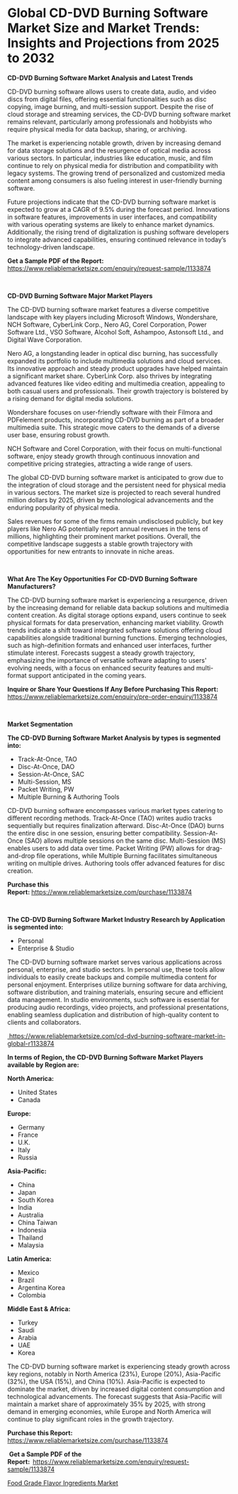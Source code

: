 <p><h1>Global CD-DVD Burning Software Market Size and Market Trends: Insights and Projections from 2025 to 2032</h1></p><p><strong>CD-DVD Burning Software Market Analysis and Latest Trends</strong></p>
<p><p>CD-DVD burning software allows users to create data, audio, and video discs from digital files, offering essential functionalities such as disc copying, image burning, and multi-session support. Despite the rise of cloud storage and streaming services, the CD-DVD burning software market remains relevant, particularly among professionals and hobbyists who require physical media for data backup, sharing, or archiving.</p><p>The market is experiencing notable growth, driven by increasing demand for data storage solutions and the resurgence of optical media across various sectors. In particular, industries like education, music, and film continue to rely on physical media for distribution and compatibility with legacy systems. The growing trend of personalized and customized media content among consumers is also fueling interest in user-friendly burning software.</p><p>Future projections indicate that the CD-DVD burning software market is expected to grow at a CAGR of 9.5% during the forecast period. Innovations in software features, improvements in user interfaces, and compatibility with various operating systems are likely to enhance market dynamics. Additionally, the rising trend of digitalization is pushing software developers to integrate advanced capabilities, ensuring continued relevance in today’s technology-driven landscape.</p></p>
<p><strong>Get a Sample PDF of the Report:&nbsp;</strong> <a href="https://www.reliablemarketsize.com/enquiry/request-sample/1133874?utm_campaign=3016&utm_medium=2&utm_source=Github&utm_content=ia&utm_term=25032025&utm_id=cd-dvd-burning-software">https://www.reliablemarketsize.com/enquiry/request-sample/1133874</a></p>
<p>&nbsp;</p>
<p><strong>CD-DVD Burning Software Major Market Players</strong></p>
<p><p>The CD-DVD burning software market features a diverse competitive landscape with key players including Microsoft Windows, Wondershare, NCH Software, CyberLink Corp., Nero AG, Corel Corporation, Power Software Ltd., VSO Software, Alcohol Soft, Ashampoo, Astonsoft Ltd., and Digital Wave Corporation. </p><p>Nero AG, a longstanding leader in optical disc burning, has successfully expanded its portfolio to include multimedia solutions and cloud services. Its innovative approach and steady product upgrades have helped maintain a significant market share. CyberLink Corp. also thrives by integrating advanced features like video editing and multimedia creation, appealing to both casual users and professionals. Their growth trajectory is bolstered by a rising demand for digital media solutions.</p><p>Wondershare focuses on user-friendly software with their Filmora and PDFelement products, incorporating CD-DVD burning as part of a broader multimedia suite. This strategic move caters to the demands of a diverse user base, ensuring robust growth.</p><p>NCH Software and Corel Corporation, with their focus on multi-functional software, enjoy steady growth through continuous innovation and competitive pricing strategies, attracting a wide range of users.</p><p>The global CD-DVD burning software market is anticipated to grow due to the integration of cloud storage and the persistent need for physical media in various sectors. The market size is projected to reach several hundred million dollars by 2025, driven by technological advancements and the enduring popularity of physical media.</p><p>Sales revenues for some of the firms remain undisclosed publicly, but key players like Nero AG potentially report annual revenues in the tens of millions, highlighting their prominent market positions. Overall, the competitive landscape suggests a stable growth trajectory with opportunities for new entrants to innovate in niche areas.</p></p>
<p>&nbsp;</p>
<p><strong>What Are The Key Opportunities For CD-DVD Burning Software Manufacturers?</strong></p>
<p><p>The CD-DVD burning software market is experiencing a resurgence, driven by the increasing demand for reliable data backup solutions and multimedia content creation. As digital storage options expand, users continue to seek physical formats for data preservation, enhancing market viability. Growth trends indicate a shift toward integrated software solutions offering cloud capabilities alongside traditional burning functions. Emerging technologies, such as high-definition formats and enhanced user interfaces, further stimulate interest. Forecasts suggest a steady growth trajectory, emphasizing the importance of versatile software adapting to users' evolving needs, with a focus on enhanced security features and multi-format support anticipated in the coming years.</p></p>
<p><strong>Inquire or Share Your Questions If Any Before Purchasing This Report:</strong> <a href="https://www.reliablemarketsize.com/enquiry/pre-order-enquiry/1133874?utm_campaign=3016&utm_medium=2&utm_source=Github&utm_content=ia&utm_term=25032025&utm_id=cd-dvd-burning-software">https://www.reliablemarketsize.com/enquiry/pre-order-enquiry/1133874</a></p>
<p>&nbsp;</p>
<p><strong>Market Segmentation</strong></p>
<p><strong>The CD-DVD Burning Software Market Analysis by types is segmented into:</strong></p>
<p><ul><li>Track-At-Once, TAO</li><li>Disc-At-Once, DAO</li><li>Session-At-Once, SAC</li><li>Multi-Session, MS</li><li>Packet Writing, PW</li><li>Multiple Burning & Authoring Tools</li></ul></p>
<p><p>CD-DVD burning software encompasses various market types catering to different recording methods. Track-At-Once (TAO) writes audio tracks sequentially but requires finalization afterward. Disc-At-Once (DAO) burns the entire disc in one session, ensuring better compatibility. Session-At-Once (SAO) allows multiple sessions on the same disc. Multi-Session (MS) enables users to add data over time. Packet Writing (PW) allows for drag-and-drop file operations, while Multiple Burning facilitates simultaneous writing on multiple drives. Authoring tools offer advanced features for disc creation.</p></p>
<p><strong>Purchase this Report:&nbsp;</strong><a href="https://www.reliablemarketsize.com/purchase/1133874?utm_campaign=3016&utm_medium=2&utm_source=Github&utm_content=ia&utm_term=25032025&utm_id=cd-dvd-burning-software">https://www.reliablemarketsize.com/purchase/1133874</a></p>
<p>&nbsp;</p>
<p><strong>The CD-DVD Burning Software Market Industry Research by Application is segmented into:</strong></p>
<p><ul><li>Personal</li><li>Enterprise & Studio</li></ul></p>
<p><p>The CD-DVD burning software market serves various applications across personal, enterprise, and studio sectors. In personal use, these tools allow individuals to easily create backups and compile multimedia content for personal enjoyment. Enterprises utilize burning software for data archiving, software distribution, and training materials, ensuring secure and efficient data management. In studio environments, such software is essential for producing audio recordings, video projects, and professional presentations, enabling seamless duplication and distribution of high-quality content to clients and collaborators.</p></p>
<p><a href="https://www.reliablemarketsize.com/cd-dvd-burning-software-market-in-global-r1133874?utm_campaign=3016&utm_medium=2&utm_source=Github&utm_content=ia&utm_term=25032025&utm_id=cd-dvd-burning-software">&nbsp;https://www.reliablemarketsize.com/cd-dvd-burning-software-market-in-global-r1133874</a></p>
<p><strong>In terms of Region, the CD-DVD Burning Software Market Players available by Region are:</strong></p>
<p>
    <p> <strong> North America: </strong>
        <ul>
            <li>United States</li>
            <li>Canada</li>
        </ul>
        </p> 
    <p> <strong> Europe: </strong>
        <ul>
            <li>Germany</li>
            <li>France</li>
            <li>U.K.</li>
            <li>Italy</li>
            <li>Russia</li>
        </ul>
        </p> 
    <p> <strong> Asia-Pacific: </strong>
        <ul>
            <li>China</li>
            <li>Japan</li>
            <li>South Korea</li>
            <li>India</li>
            <li>Australia</li>
            <li>China Taiwan</li>
            <li>Indonesia</li>
            <li>Thailand</li>
            <li>Malaysia</li>
        </ul>
        </p> 
    <p> <strong> Latin America: </strong>
        <ul>
            <li>Mexico</li>
            <li>Brazil</li>
            <li>Argentina Korea</li>
            <li>Colombia</li>
        </ul>
        </p> 
    <p> <strong> Middle East & Africa: </strong>
        <ul>
            <li>Turkey</li>
            <li>Saudi</li>
            <li>Arabia</li>
            <li>UAE</li>
            <li>Korea</li>
        </ul>
    </p>
    </p>
<p><p>The CD-DVD burning software market is experiencing steady growth across key regions, notably in North America (23%), Europe (20%), Asia-Pacific (32%), the USA (15%), and China (10%). Asia-Pacific is expected to dominate the market, driven by increased digital content consumption and technological advancements. The forecast suggests that Asia-Pacific will maintain a market share of approximately 35% by 2025, with strong demand in emerging economies, while Europe and North America will continue to play significant roles in the growth trajectory.</p></p>
<p><strong>Purchase this Report: </strong><a href="https://www.reliablemarketsize.com/purchase/1133874?utm_campaign=3016&utm_medium=2&utm_source=Github&utm_content=ia&utm_term=25032025&utm_id=cd-dvd-burning-software">https://www.reliablemarketsize.com/purchase/1133874</a></p>
<p>&nbsp;<strong>Get a Sample PDF of the Report:&nbsp;&nbsp;</strong><a href="https://www.reliablemarketsize.com/enquiry/request-sample/1133874?utm_campaign=3016&utm_medium=2&utm_source=Github&utm_content=ia&utm_term=25032025&utm_id=cd-dvd-burning-software">https://www.reliablemarketsize.com/enquiry/request-sample/1133874</a></p>
<p><strong></strong></p>
<p><p><a href="https://github.com/xalatieusope/Market-Research-Report-List-1/blob/main/food-grade-flavor-ingredients-market.md?utm_campaign=3016&utm_medium=2&utm_source=Github&utm_content=ia&utm_term=25032025&utm_id=cd-dvd-burning-software">Food Grade Flavor Ingredients Market</a></p></p>